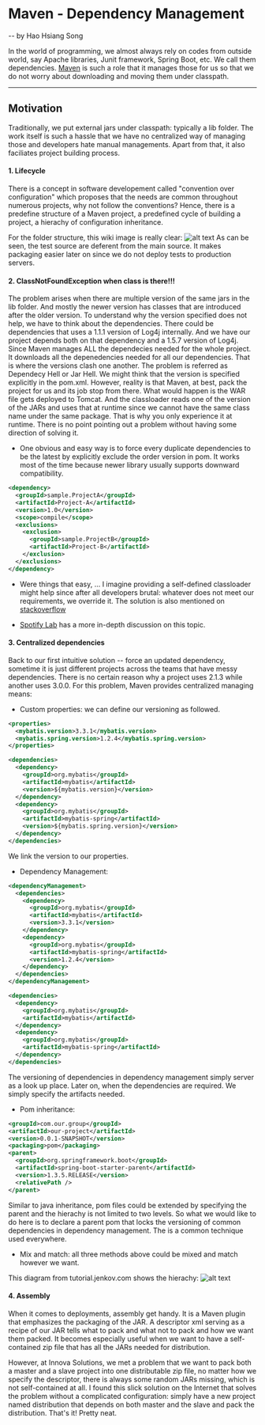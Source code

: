# Maven - Dependency Management
 -- by Hao Hsiang Song

In the world of programming, we almost always rely on codes from outside world, say Apache libraries, Junit framework, Spring Boot, etc. We call them dependencies. [Maven](https://maven.apache.org/index.html) is such a role that it manages those for us so that we do not worry about downloading and moving them under classpath.

---

## Motivation
Traditionally, we put external jars under classpath: typically a lib folder. The work itself is such a hassle that we have no centralized way of managing those and developers hate manual managements. Apart from that, it also faciliates project building process.

#### 1. Lifecycle
There is a concept in software developement called "convention over configuration" which proposes that the needs are common throughout numerous projects, why not follow the conventions? Hence, there is a predefine structure of a Maven project, a predefined cycle of building a project, a hierachy of configuration inheritance. 

For the folder structure, this wiki image is really clear:
![alt text](https://en.wikipedia.org/wiki/File:Maven_CoC.svg)
As can be seen, the test source are deferent from the main source. It makes packaging easier later on since we do not deploy tests to production servers.

#### 2. ClassNotFoundException when class is there!!! 
The problem arises when there are multiple version of the same jars in the lib folder. And mostly the newer version has classes that are introduced after the older version.
To understand why the version specified does not help, we have to think about the dependencies. There could be dependencies that uses a 1.1.1 version of Log4j internally. And we have our project depends both on that dependency and a 1.5.7 version of Log4j. Since Maven manages ALL the dependecies needed for the whole project. It downloads all the depenedencies needed for all our dependencies. That is where the versions clash one another. The problem is referred as Dependecy Hell or Jar Hell.
We might think that the version is specified explicitly in the pom.xml. However, reality is that Maven, at best, pack the project for us and its job stop from there. What would happen is the WAR file gets deployed to Tomcat. And the classloader reads one of the version of the JARs and uses that at runtime since we cannot have the same class name under the same package. That is why you only experience it at runtime.
There is no point pointing out a problem without having some direction of solving it. 
- One obvious and easy way is to force every duplicate dependencies to be the latest by explicitly exclude the order version in pom. It works most of the time because newer library usually supports downward compatibility.

```xml
<dependency>
  <groupId>sample.ProjectA</groupId>
  <artifactId>Project-A</artifactId>
  <version>1.0</version>
  <scope>compile</scope>
  <exclusions>
    <exclusion>
      <groupId>sample.ProjectB</groupId>
      <artifactId>Project-B</artifactId>
    </exclusion>
  </exclusions> 
</dependency>
```
- Were things that easy, ... I imagine providing a self-defined classloader might help since after all developers brutal: whatever does not meet our requirements, we override it. The solution is also mentioned on [stackoverflow](https://stackoverflow.com/questions/6909306/jar-hell-how-to-use-a-classloader-to-replace-one-jar-library-version-with-anoth)

- [Spotify Lab](https://labs.spotify.com/2015/09/01/java-linking/) has a more in-depth discussion on this topic.

#### 3. Centralized dependencies
Back to our first intuitive solution -- force an updated dependency, sometime it is just different projects across the teams that have messy dependencies. There is no certain reason why a project uses 2.1.3 while another uses 3.0.0. For this problem, Maven provides centralized managing means:

- Custom properties: we can define our versioning as followed.
```xml
<properties>
  <mybatis.version>3.3.1</mybatis.version>
  <mybatis.spring.version>1.2.4</mybatis.spring.version>
</properties>

<dependencies>
  <dependency>
    <groupId>org.mybatis</groupId>
    <artifactId>mybatis</artifactId>
    <version>${mybatis.version}</version>
  </dependency>
  <dependency>
    <groupId>org.mybatis</groupId>
    <artifactId>mybatis-spring</artifactId>
    <version>${mybatis.spring.version}</version>
  </dependency>
</dependencies>
```
We link the version to our properties.

- Dependency Management:
```xml
<dependencyManagement>
  <dependencies>
    <dependency>
      <groupId>org.mybatis</groupId>
      <artifactId>mybatis</artifactId>
      <version>3.3.1</version>
    </dependency>
    <dependency>
      <groupId>org.mybatis</groupId>
      <artifactId>mybatis-spring</artifactId>
      <version>1.2.4</version>
    </dependency>
  </dependencies>
</dependencyManagement>

<dependencies>
  <dependency>
    <groupId>org.mybatis</groupId>
    <artifactId>mybatis</artifactId>
  </dependency>
  <dependency>
    <groupId>org.mybatis</groupId>
    <artifactId>mybatis-spring</artifactId>
  </dependency>
</dependencies>
```
The versioning of dependencies in dependency management simply server as a look up place. Later on, when the dependencies are required. We simply specify the artifacts needed. 

- Pom inheritance:
```xml
<groupId>com.our.group</groupId>
<artifactId>our-project</artifactId>
<version>0.0.1-SNAPSHOT</version>
<packaging>pom</packaging>
<parent>
  <groupId>org.springframework.boot</groupId>
  <artifactId>spring-boot-starter-parent</artifactId>
  <version>1.3.5.RELEASE</version>
  <relativePath />
</parent>
```
Similar to java inheritance, pom files could be extended by specifying the parent and the hierachy is not limited to two levels. So what we would like to do here is to declare a parent pom that locks the versioning of common dependencies in dependency management. The is a common technique used everywhere.

- Mix and match: all three methods above could be mixed and match however we want.

This diagram from tutorial.jenkov.com shows the hierachy:
![alt text](http://tutorials.jenkov.com/images/maven/maven-super-pom.png)

#### 4. Assembly
When it comes to deployments, assembly get handy. It is a Maven plugin that emphasizes the packaging of the JAR. A descriptor xml serving as a recipe of our JAR tells what to pack and what not to pack and how we want them packed. It becomes especially useful when we want to have a self-contained zip file that has all the JARs needed for distribution. 

However, at Innova Solutions, we met a problem that we want to pack both a master and a slave project into one distributable zip file, no matter how we specify the descriptor, there is always some random JARs missing, which is not self-contained at all. I found this slick solution on the Internet that solves the problem without a complicated configuration: simply have a new project named distribution that depends on both master and the slave and pack the distribution. That's it! Pretty neat.


